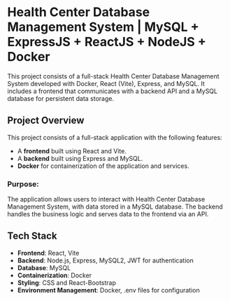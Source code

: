 # Health Center Database Management System | MySQL + ExpressJS + ReactJS + NodeJS + Docker

This project consists of a full-stack Health Center Database Management System developed with Docker, React (Vite), Express, and MySQL. It includes a frontend that communicates with a backend API and a MySQL database for persistent data storage.

## Project Overview

This project consists of a full-stack application with the following features:

-   A **frontend** built using React and Vite.
-   A **backend** built using Express and MySQL.
-   **Docker** for containerization of the application and services.

### Purpose:

The application allows users to interact with Health Center Database Management System, with data stored in a MySQL database. The backend handles the business logic and serves data to the frontend via an API.

## Tech Stack

-   **Frontend**: React, Vite
-   **Backend**: Node.js, Express, MySQL2, JWT for authentication
-   **Database**: MySQL
-   **Containerization**: Docker
-   **Styling**: CSS and React-Bootstrap
-   **Environment Management**: Docker, .env files for configuration
